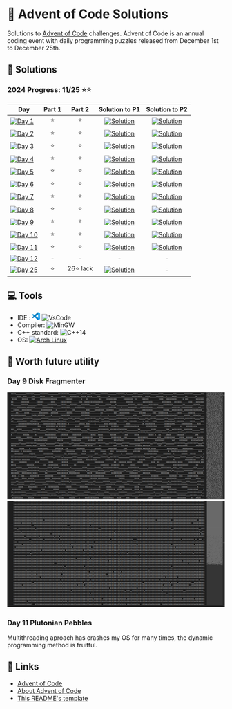 # 🎄 Advent of Code Solutions

Solutions to [Advent of Code](https://adventofcode.com/) challenges. Advent of Code is an annual coding event with daily programming puzzles released from December 1st to December 25th.

## 🚀 Solutions

### 2024 Progress: 11/25 ⭐⭐

 Day | Part 1 | Part 2 | Solution to P1 | Solution to P2
-----|:------:|:------:|:----------:|:----------:
[![Day 1](https://img.shields.io/badge/Day%201-Historian%20Hysteria-blue?logo=Archlinux)](https://adventofcode.com/2024/day/1) | ⭐ | ⭐ | [![Solution](https://img.shields.io/badge/C%2B%2B-purple?logo=C%2B%2B)](2024/Day1/1_PairAndAdd.cpp) |[![Solution](https://img.shields.io/badge/C%2B%2B-purple?logo=C%2B%2B)](2024/Day1/2_CountDulpicateTimes.cpp)
[![Day 2](https://img.shields.io/badge/Day%202-Red--Nosed%20Reports-blue?logo=Archlinux)](https://adventofcode.com/2024/day/2) | ⭐ | ⭐ | [![Solution](https://img.shields.io/badge/C%2B%2B-purple?logo=C%2B%2B)](2024/Day2/1_CheckLevels.cpp) |[![Solution](https://img.shields.io/badge/C%2B%2B-purple?logo=C%2B%2B)](2024/Day2/2_CheckLevels_Dampener.cpp)
[![Day 3](https://img.shields.io/badge/Day%203-Mull%20It%20Over-blue?logo=Archlinux)](https://adventofcode.com/2024/day/3) | ⭐ | ⭐ | [![Solution](https://img.shields.io/badge/C%2B%2B-purple?logo=C%2B%2B)](2024/Day3/1_FindMul.cpp) |[![Solution](https://img.shields.io/badge/C%2B%2B-purple?logo=C%2B%2B)](2024/Day3/2_PreciseMul.cpp)
[![Day 4](https://img.shields.io/badge/Day%204-Ceres%20Search-blue?logo=Archlinux)](https://adventofcode.com/2024/day/4) | ⭐ | ⭐ | [![Solution](https://img.shields.io/badge/C%2B%2B-purple?logo=C%2B%2B)](2024/Day4/1_CeresSearch.cpp) |[![Solution](https://img.shields.io/badge/C%2B%2B-purple?logo=C%2B%2B)](2024/Day4/2_XMAS.cpp)
[![Day 5](https://img.shields.io/badge/Day%205-Print%20Queue-blue?logo=Archlinux)](https://adventofcode.com/2024/day/5) | ⭐ | ⭐ | [![Solution](https://img.shields.io/badge/C%2B%2B-purple?logo=C%2B%2B)](2024/Day5/1_OrderingUpdates.cpp) |[![Solution](https://img.shields.io/badge/C%2B%2B-purple?logo=C%2B%2B)](2024/Day5/2_OrderingUpdates.cpp)
[![Day 6](https://img.shields.io/badge/Day%206-Guard%20Gallivant-blue?logo=Archlinux)](https://adventofcode.com/2024/day/6) | ⭐ |⭐| [![Solution](https://img.shields.io/badge/C%2B%2B-purple?logo=C%2B%2B)](2024/Day6/1_PatrolRoute.cpp)|[![Solution](https://img.shields.io/badge/C%2B%2B-purple?logo=C%2B%2B)](2024/Day6/2_CircleObstacle.cpp)
[![Day 7](https://img.shields.io/badge/Day%207-Bridge%20Repair-blue?logo=Archlinux)](https://adventofcode.com/2024/day/7) |⭐|⭐|[![Solution](https://img.shields.io/badge/C%2B%2B-purple?logo=C%2B%2B)](2024/Day7/1_Caliration.cpp)|[![Solution](https://img.shields.io/badge/C%2B%2B-purple?logo=C%2B%2B)](2024/Day7/2_CombineCalibration.cpp)
[![Day 8](https://img.shields.io/badge/Day%208-Resonant%20Collinearity-blue?logo=Archlinux)](https://adventofcode.com/2024/day/8) |⭐|⭐|[![Solution](https://img.shields.io/badge/C%2B%2B-purple?logo=C%2B%2B)](2024/Day8/1_AntinodesCnt.cpp)|[![Solution](https://img.shields.io/badge/C%2B%2B-purple?logo=C%2B%2B)](2024/Day8/2_AntinodeHarmonic.cpp)
[![Day 9](https://img.shields.io/badge/Day%209-Disk%20Fragmenter-blue?logo=Archlinux)](https://adventofcode.com/2024/day/9) |⭐|⭐|[![Solution](https://img.shields.io/badge/C%2B%2B-purple?logo=C%2B%2B)](2024/Day9/1_compactingBlocks.cpp)|[![Solution](https://img.shields.io/badge/C%2B%2B-purple?logo=C%2B%2B)](2024/Day9/2_compactingFiles.cpp)
[![Day 10](https://img.shields.io/badge/Day%2010-Hoof%20It-blue?logo=Archlinux)](https://adventofcode.com/2024/day/10) |⭐|⭐|[![Solution](https://img.shields.io/badge/C%2B%2B-purple?logo=C%2B%2B)](2024/Day10/1_trailScore.cpp)|[![Solution](https://img.shields.io/badge/C%2B%2B-purple?logo=C%2B%2B)](2024/Day10/2_ttrailScore.cpp)
[![Day 11](https://img.shields.io/badge/Day%2011-Plutonian%20Pebbles-blue?logo=Archlinux)](https://adventofcode.com/2024/day/11) |⭐|⭐|[![Solution](https://img.shields.io/badge/C%2B%2B-purple?logo=C%2B%2B)](2024/Day11/1_TwinkleStones.cpp)|[![Solution](https://img.shields.io/badge/C%2B%2B-purple?logo=C%2B%2B)](2024/Day11/2_DPTwinkle.cpp)
[![Day 12](https://img.shields.io/badge/Day%2012-Garden%20Groups-blue?logo=Archlinux)](https://adventofcode.com/2024/day/12) |-|-|-|-
[![Day 25](https://img.shields.io/badge/Day%2025-Code%20Chroncile-blue?logo=Archlinux)](https://adventofcode.com/2024/day/25) |⭐|26⭐ lack|[![Solution](https://img.shields.io/badge/C%2B%2B-purple?logo=C%2B%2B)](2024/Day25/1_clockKeyPair.cpp)|-

## 💻 Tools

- IDE : [![VSCode](<Images/code-stable.png>)](https://code.visualstudio.com) ![VsCode](https://img.shields.io/badge/VsCode-blue)
- Compiler: ![MinGW](https://img.shields.io/badge/MinGW%20g++%20(GCC)%2014.2.1%2020240910-grey?logo=GNU)
- C++ standard: ![C++14](https://img.shields.io/badge/C%2B%2B14-purple?logo=C%2B%2B)
- OS: [![Arch Linux](https://img.shields.io/badge/Arch%20Linux-grey?logo=Archlinux)](https://www.archlinux.org)

## 📜 Worth future utility

### Day 9 Disk Fragmenter

[![Original](Images/Day9DiskFragmentOriginal.png)](2024/Day9/2_compactingFiles.cpp)
[![Output](Images/Day9DiskFragmentOutput.png)](2024/Day9/2_compactingFiles.cpp)

### Day 11 Plutonian Pebbles

Multithreading aproach has crashes my OS for many times, the dynamic programming method is fruitful.

## 🔗 Links

- [Advent of Code](https://adventofcode.com/)
- [About Advent of Code](https://adventofcode.com/about)
- [This README's template](https://github.com/TrueBurn/advent-of-code)
